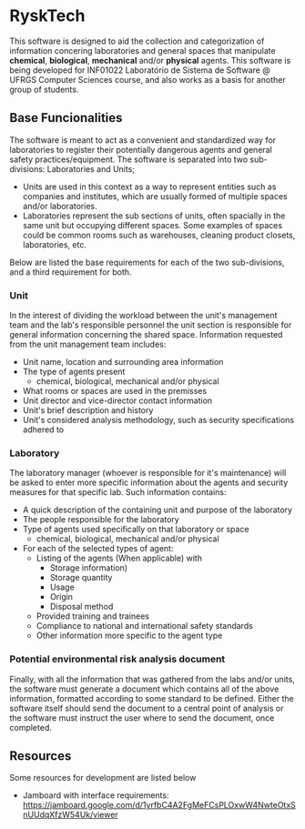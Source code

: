 # RyskTech
This software is designed to aid the collection and categorization of information concering laboratories and general spaces that manipulate **chemical**, **biological**, **mechanical** and/or **physical** agents. This software is being developed for INF01022 Laboratório de Sistema de Software @ UFRGS Computer Sciences course, and also works as a basis for another group of students. 

## Base Funcionalities
The software is meant to act as a convenient and standardized way for laboratories to register their potentially dangerous agents and general safety practices/equipment. The software is separated into two sub-divisions: Laboratories and Units;
* Units are used in this context as a way to represent entities such as companies and institutes, which are usually formed of multiple spaces and/or laboratories.
* Laboratories represent the sub sections of units, often spacially in the same unit but occupying different spaces. Some examples of spaces could be common rooms such as warehouses, cleaning product closets, laboratories, etc.

Below are listed the base requirements for each of the two sub-divisions, and a third requirement for both.
### Unit
In the interest of dividing the workload between the unit's management team and the lab's responsible personnel the unit section is responsible for general information concerning the shared space. Information requested from the unit management team includes:
* Unit name, location and surrounding area information
* The type of agents present 
    * chemical, biological, mechanical and/or physical
* What rooms or spaces are used in the premisses 
* Unit director and vice-director contact information
* Unit's brief description and history
* Unit's considered analysis methodology, such as security specifications adhered to

### Laboratory
The laboratory manager (whoever is responsible for it's maintenance) will be asked to enter more specific information about the agents and security measures for that specific lab. Such information contains:
* A quick description of the containing unit and purpose of the laboratory
* The people responsible for the laboratory
* Type of agents used specifically on that laboratory or space
    * chemical, biological, mechanical and/or physical
* For each of the selected types of agent:
    * Listing of the agents (When applicable) with
        * Storage information)
        * Storage quantity 
        * Usage
        * Origin
        * Disposal method
    * Provided training and trainees
    * Compliance to national and international safety standards
    * Other information more specific to the agent type

### Potential environmental risk analysis document
Finally, with all the information that was gathered from the labs and/or units, the software must generate a document which contains all of the above information, formatted according to some standard to be defined. Either the software itself should send the document to a central point of analysis or the software must instruct the user where to send the document, once completed.

## Resources
Some resources for development are listed below
* Jamboard with interface requirements: https://jamboard.google.com/d/1yrfbC4A2FgMeFCsPLOxwW4NwteOtxSnUUdqXfzW54Uk/viewer